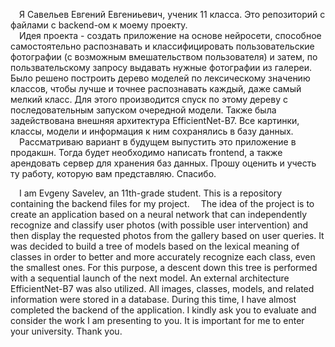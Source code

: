 &emsp;Я Савельев Евгений Евгениьевич, ученик 11 класса. Это репозиторий с файлами с backend-ом к моему проекту.  
&emsp;Идея проекта - создать приложение на основе нейросети, способное самостоятельно распознавать и классифицировать пользовательские фотографии (с возможным вмешательством пользователя) и затем, по пользвательскому запросу выдавать
нужные фотографии из галереи. Было решено построить дерево моделей по лексическому значению классов, чтобы лучше и точнее распознавать каждый, даже самый мелкий класс. Для этого производится спуск по этому дереву с последовательным 
запуском очередной модели. Также была задействована внешняя архитектура EfficientNet-B7. Все картинки, классы, модели и информация к ним сохранялись в базу данных.  
&emsp;Рассматриваю вариант в будущем выпустить это приложение в продакшн. Тогда будет необходимо написать frontend, а также арендовать сервер для хранения баз данных. Прошу оценить и учесть ту работу, которую вам представляю. Спасибо.


&emsp;I am Evgeny Savelev, an 11th-grade student. This is a repository containing the backend files for my project. 
&emsp;The idea of the project is to create an application based on a neural network that can independently recognize and classify user photos
(with possible user intervention) and then display the requested photos from the gallery based on user queries. It was decided to build a tree of models based on the lexical meaning of classes in order to better and more accurately recognize each class, even the smallest ones. For this purpose, a descent down this tree is performed with a sequential launch of the next model. An external architecture EfficientNet-B7 was also utilized. All images, classes, 
models, and related information were stored in a database.
During 
this time, I have almost completed the backend of the application. I kindly ask you to evaluate and consider the work I am presenting to you. It is important for me to enter your university. Thank you.
